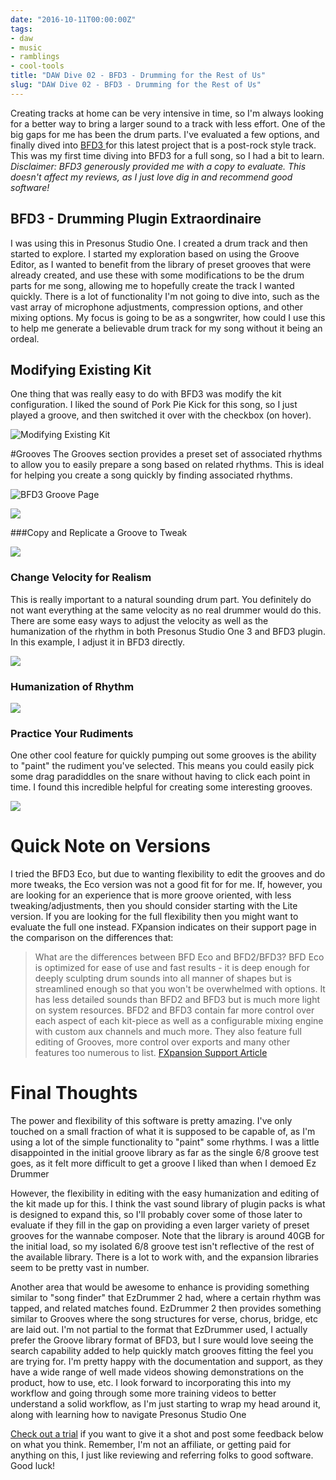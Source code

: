 ```yaml
---
date: "2016-10-11T00:00:00Z"
tags:
- daw
- music
- ramblings
- cool-tools
title: "DAW Dive 02 - BFD3 - Drumming for the Rest of Us"
slug: "DAW Dive 02 - BFD3 - Drumming for the Rest of Us"
---
```


Creating tracks at home can be very intensive in time, so I'm always looking for a better way to bring a larger sound to a track with less effort. One of the big gaps for me has been the drum parts. I've evaluated a few options, and finally dived into [BFD3 ](http://bit.ly/2dHCt87)for this latest project that is a post-rock style track. This was my first time diving into BFD3 for a full song, so I had a bit to learn.
_Disclaimer: BFD3 generously provided me with a copy to evaluate. This doesn't affect my reviews, as I just love dig in and recommend good software!_

## BFD3 - Drumming Plugin Extraordinaire

I was using this in Presonus Studio One. I created a drum track and then started to explore. I started my exploration based on using the Groove Editor, as I wanted to benefit from the library of preset grooves that were already created, and use these with some modifications to be the drum parts for me song, allowing me to hopefully create the track I wanted quickly.  There is a lot of functionality I'm not going to dive into, such as the vast array of microphone adjustments, compression options, and other mixing options. My focus is going to be as a songwriter, how could I use this to help me generate a believable drum track for my song without it being an ordeal.

## Modifying Existing Kit

One thing that was really easy to do with BFD3 was modify the kit configuration. I liked the sound of Pork Pie Kick for this song, so I just played a groove, and then switched it over with the checkbox (on hover).

![Modifying Existing Kit](/images/modifying-existing-kit.png)

#Grooves
The Grooves section provides a preset set of associated rhythms to allow you to easily prepare a song based on related rhythms. This is ideal for helping you create a song quickly by finding associated rhythms.

![BFD3 Groove Page](/images/bfd3-home.png)

![](/images/01_DragFromBFD3GrooveToTimeline.gif)

###Copy and Replicate a Groove to Tweak

![](/images/02_CopyAndEditGrooves.gif)

### Change Velocity for Realism

This is really important to a natural sounding drum part. You definitely do not want everything at the same velocity as no real drummer would do this. There are some easy ways to adjust the velocity as well as the humanization of the rhythm in both Presonus Studio One 3 and BFD3 plugin. In this example, I adjust it in BFD3 directly.

![](/images/02_ChangingVelocityForRealism.gif)

### Humanization of Rhythm

![](/images/04_HumanizeQuickly.gif)

### Practice Your Rudiments

One other cool feature for quickly pumping out some grooves is the ability to "paint" the rudiment you've selected. This means you could easily pick some drag paradiddles on the snare without having to click each point in time. I found this incredible helpful for creating some interesting grooves.

![](/images/05_PaintRudiments.gif)

# Quick Note on Versions

I tried the BFD3 Eco, but due to wanting flexibility to edit the grooves and do more tweaks, the Eco version was not a good fit for for me. If, however, you are looking for an experience that is more groove oriented, with less tweaking/adjustments, then you should consider starting with the Lite version. If you are looking for the full flexibility then you might want to evaluate the full one instead.
FXpansion indicates on their support page in the comparison on the differences that:

> What are the differences between BFD Eco and BFD2/BFD3?
> BFD Eco is optimized for ease of use and fast results - it is deep enough for deeply sculpting drum sounds into all manner of shapes but is streamlined enough so that you won't be overwhelmed with options.
> It has less detailed sounds than BFD2 and BFD3 but is much more light on system resources.
> BFD2 and BFD3 contain far more control over each aspect of each kit-piece as well as a configurable mixing engine with custom aux channels and much more. They also feature full editing of Grooves, more control over exports and many other features too numerous to list. [FXpansion Support Article](http://bit.ly/2dHC4Cl)

# Final Thoughts

The power and flexibility of this software is pretty amazing. I've only touched on a small fraction of what it is supposed to be capable of, as I'm using a lot of the simple functionality to "paint" some rhythms.
I was a little disappointed in the initial groove library as far as the single 6/8 groove test goes, as it felt more difficult to get a groove I liked than when I demoed Ez Drummer

However, the flexibility in editing with the easy humanization and editing of the kit made up for this. I think the vast sound library of plugin packs is what is designed to expand this, so I'll probably cover some of those later to evaluate if they fill in the gap on providing a even larger variety of preset grooves for the wannabe composer. Note that the library is around 40GB for the initial load, so my isolated 6/8 groove test isn't reflective of the rest of the available library. There is a lot to work with, and the expansion libraries seem to be pretty vast in number.

Another area that would be awesome to enhance is providing something similar to "song finder" that EzDrummer 2 had, where a certain rhythm was tapped, and related matches found. EzDrummer 2 then provides something similar to Grooves where the song structures for verse, chorus, bridge, etc are laid out. I'm not partial to the format that EzDrummer used, I actually prefer the Groove library format of BFD3, but I sure would love seeing the search capability added to help quickly match grooves fitting the feel you are trying for.
I'm pretty happy with the documentation and support, as they have a wide range of well made videos showing demonstrations on the product, how to use, etc. I look forward to incorporating this into my workflow and going through some more training videos to better understand a solid workflow, as I'm just starting to wrap my head around it, along with learning how to navigate Presonus Studio One

[Check out a trial](http://bit.ly/2dHCt87) if you want to give it a shot and post some feedback below on what you think. Remember, I'm not an affiliate, or getting paid for anything on this, I just like reviewing and referring folks to good software.
Good luck!
